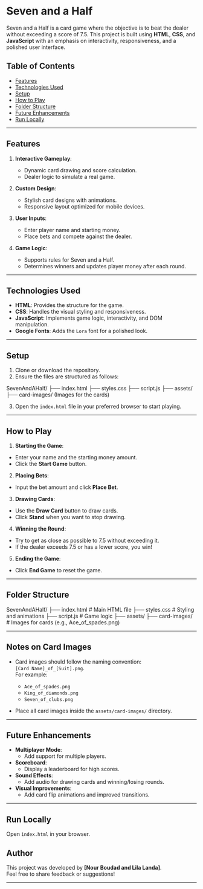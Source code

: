 # Seven and a Half

Seven and a Half is a card game where the objective is to beat the dealer without exceeding a score of 7.5. This project is built using **HTML**, **CSS**, and **JavaScript** with an emphasis on interactivity, responsiveness, and a polished user interface.

## Table of Contents
- [Features](#features)
- [Technologies Used](#technologies-used)
- [Setup](#setup)
- [How to Play](#how-to-play)
- [Folder Structure](#folder-structure)
- [Future Enhancements](#future-enhancements)
- [Run Locally](#run-locally)

---

## Features
1. **Interactive Gameplay**:
   - Dynamic card drawing and score calculation.
   - Dealer logic to simulate a real game.

2. **Custom Design**:
   - Stylish card designs with animations.
   - Responsive layout optimized for mobile devices.

3. **User Inputs**:
   - Enter player name and starting money.
   - Place bets and compete against the dealer.

4. **Game Logic**:
   - Supports rules for Seven and a Half.
   - Determines winners and updates player money after each round.

---

## Technologies Used
- **HTML**: Provides the structure for the game.
- **CSS**: Handles the visual styling and responsiveness.
- **JavaScript**: Implements game logic, interactivity, and DOM manipulation.
- **Google Fonts**: Adds the `Lora` font for a polished look.

---

## Setup
1. Clone or download the repository.
2. Ensure the files are structured as follows:

SevenAndAHalf/ 
├── index.html 
├── styles.css 
├── script.js 
├── assets/ 
    ├── card-images/ (Images for the cards)

3. Open the `index.html` file in your preferred browser to start playing.

---

## How to Play
1. **Starting the Game**:
- Enter your name and the starting money amount.
- Click the **Start Game** button.

2. **Placing Bets**:
- Input the bet amount and click **Place Bet**.

3. **Drawing Cards**:
- Use the **Draw Card** button to draw cards.
- Click **Stand** when you want to stop drawing.

4. **Winning the Round**:
- Try to get as close as possible to 7.5 without exceeding it.
- If the dealer exceeds 7.5 or has a lower score, you win!

5. **Ending the Game**:
- Click **End Game** to reset the game.

---

## Folder Structure
SevenAndAHalf/ 
├── index.html # Main HTML file 
├── styles.css # Styling and animations 
├── script.js # Game logic 
├── assets/ 
        ├── card-images/ # Images for cards (e.g., Ace_of_spades.png) 

---

## Notes on Card Images
- Card images should follow the naming convention:  
  `[Card Name]_of_[Suit].png`.  
  For example:
  - `Ace_of_spades.png`
  - `King_of_diamonds.png`
  - `Seven_of_clubs.png`

- Place all card images inside the `assets/card-images/` directory.

---

## Future Enhancements
- **Multiplayer Mode**:
  - Add support for multiple players.
- **Scoreboard**:
  - Display a leaderboard for high scores.
- **Sound Effects**:
  - Add audio for drawing cards and winning/losing rounds.
- **Visual Improvements**:
  - Add card flip animations and improved transitions.

---

## Run Locally
Open `index.html` in your browser.

## Author
This project was developed by **[Nour Boudad and Lila Landa]**.  
Feel free to share feedback or suggestions!

---